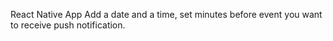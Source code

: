 React Native App
Add a date and a time, set minutes before event you want to receive push notification. 
